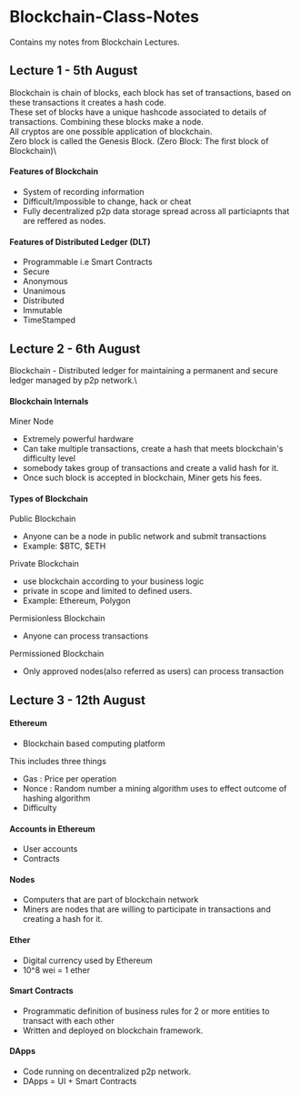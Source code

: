 # Blockchain-Class-Notes

Contains my notes from Blockchain Lectures.

## Lecture 1 - 5th August
Blockchain is chain of blocks, each block has set of transactions, based on these transactions it creates a hash code.\
These set of blocks have a unique hashcode associated to details of transactions. Combining these blocks make a node.\
All cryptos are one possible application of blockchain.\
Zero block is called the Genesis Block. (Zero Block: The first block of Blockchain)\


#### Features of Blockchain
- System of recording information
- Difficult/Impossible to change, hack or cheat
- Fully decentralized p2p data storage spread across all particiapnts that are reffered as nodes.

#### Features of Distributed Ledger (DLT)
- Programmable i.e Smart Contracts
- Secure
- Anonymous
- Unanimous
- Distributed
- Immutable
- TimeStamped



## Lecture 2 - 6th August
Blockchain - Distributed ledger for maintaining a permanent and secure ledger managed by p2p network.\

#### Blockchain Internals
Miner Node
- Extremely powerful hardware
- Can take multiple transactions, create a hash that meets blockchain's difficulty level
- somebody takes group of transactions and create a valid hash for it.
- Once such block is accepted in blockchain, Miner gets his fees.


#### Types of Blockchain
Public Blockchain
- Anyone can be a node in public network and submit transactions
- Example: $BTC, $ETH

Private Blockchain
- use blockchain according to your business logic
- private in scope and limited to defined users.
- Example: Ethereum, Polygon

Permisionless Blockchain
- Anyone can process transactions

Permissioned Blockchain
- Only approved nodes(also referred as users) can process transaction


## Lecture 3 - 12th August
#### Ethereum
- Blockchain based computing platform

This includes three things
- Gas : Price per operation
- Nonce : Random number a mining algorithm uses to effect outcome of hashing algorithm
- Difficulty

#### Accounts in Ethereum
- User accounts
- Contracts

#### Nodes
- Computers that are part of blockchain network
- Miners are nodes that are willing to participate in transactions and creating a hash for it.

#### Ether
- Digital currency used by Ethereum
- 10^8 wei = 1 ether

#### Smart Contracts
- Programmatic definition of business rules for 2 or more entities to transact with each other
- Written and deployed on blockchain framework.

#### DApps
- Code running on decentralized p2p network.
- DApps = UI + Smart Contracts







